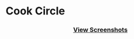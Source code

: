 # Cook Circle

<h3 align="center"><a href="https://drive.google.com/drive/folders/1Q8laKi2IvgqF9rseRo-vCoWVNFvsctts?usp=sharing">
View Screenshots</a></h3>
